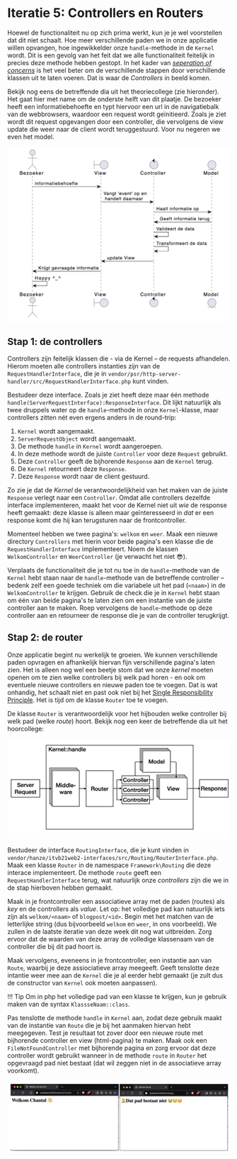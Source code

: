 # Iteratie 5: Controllers en Routers

Hoewel de functionaliteit nu op zich prima werkt, kun je je wel voorstellen dat dit niet schaalt. Hoe meer verschillende paden we in onze applicatie willen opvangen, hoe ingewikkelder onze `handle`-methode in de `Kernel` wordt. Dit is een gevolg van het feit dat we alle functionaliteit feitelijk in precies deze methode hebben gestopt. In het kader van [*seperation of concerns*](https://en.wikipedia.org/wiki/Separation_of_concerns) is het veel beter om de verschillende stappen door verschillende klassen uit te laten voeren. Dat is waar de *Controllers* in beeld komen.

Bekijk nog eens de betreffende dia uit het theoriecollege (zie hieronder). Het gaat hier met name om de onderste helft van dit plaatje. De bezoeker heeft een informatiebehoefte en typt hiervoor een url in de navigatiebalk van de webbrowsers, waardoor een request wordt geïnitieerd. Zoals je ziet wordt dit request opgevangen door een controller, die vervolgens de view update die weer naar de client wordt teruggestuurd. Voor nu negeren we even het model.

![Sequentie-diagram van een MVC – let op dat dit in een webcontext *ietsje* anders werkt dan in een traditionele applicatie](../imgs/mvc-sequence.png)

## Stap 1: de controllers

Controllers zijn feitelijk klassen die - via de Kernel – de requests afhandelen. Hierom moeten alle controllers instanties zijn van de `RequestHandlerInterface`, die je in `vendor/psr/http-server-handler/src/RequestHandlerInterface.php` kunt vinden. 

Bestudeer deze interface. Zoals je ziet heeft deze maar één methode `handle(ServerRequestInterface):ResponseInterface`. Dit lijkt natuurlijk als twee druppels water op de `handle`-methode in onze `Kernel`-klasse, maar controllers zitten nét even ergens anders in de round-trip:

1. `Kernel` wordt aangemaakt.
2. `ServerRequestObject` wordt aangemaakt.
3. De methode `handle` in `Kernel` wordt aangeroepen.
4. In deze methode wordt de juiste `Controller` voor deze `Request` gebruikt.
5. Deze `Controller` geeft de bijhorende `Response` aan de `Kernel` terug.
6. De `Kernel` retourneert deze `Response`.
7. Deze `Response` wordt naar de client gestuurd.

Zo zie je dat de *Kernel* de verantwoordelijkheid van het maken van de juiste `Response` verlegt naar een `Controller`. Omdat alle controllers dezelfde interface implementeren, maakt het voor de Kernel niet uit *wie* de response heeft gemaakt: deze klasse is alleen maar geïnteresseerd in *dat* er een response komt die hij kan terugsturen naar de frontcontroller.

Momenteel hebben we twee pagina's: `welkom` en `weer`. Maak een nieuwe directory `Controllers` met hierin voor beide pagina's een klasse die de `RequestHandlerInterface` implementeert. Noem de klassen `WelkomController` en `WeerController` (je verwacht het niet 😎).

Verplaats de functionaliteit die je tot nu toe in de `handle`-methode van de `Kernel` hebt staan naar de `handle`-methode van de betreffende controller – bedenk zelf een goede techniek om die variabele uit het pad (`<naam>`) in de `WelkomController` te krijgen. Gebruik de check die je in `Kernel` hebt staan om één van beide pagina's te laten zien om een instantie van de juiste controller aan te maken. Roep vervolgens de `handle`-methode op deze controller aan en retourneer de response die je van de controller terugkrijgt.

## Stap 2: de router

Onze applicatie begint nu werkelijk te groeien. We kunnen verschillende paden opvragen en afhankelijk hiervan fijn verschillende pagina's laten zien. Het is alleen nog wel een beetje stom dat we onze *kernel* moeten openen om te zien welke controllers bij welk pad horen - en ook om eventuele nieuwe controllers en nieuwe paden toe te voegen. Dat is wat onhandig, het schaalt niet en past ook niet bij het [Single Responsibility Principle](https://en.wikipedia.org/wiki/Single-responsibility_principle). Het is tijd om de klasse `Router` toe te voegen.

De klasse `Router` is verantwoordelijk voor het hijbouden welke controller bij welk pad (welke *route*) hoort. Bekijk nog een keer de betreffende dia uit het hoorcollege:

![De router bepaalt welke controller bij welke route hoort](../imgs/mvc-router.png)

Bestudeer de interface `RoutingInterface`, die je kunt vinden in `vendor/hanze/itvb21web2-interfaces/src/Routing/RouterInterface.php`. Maak een klasse `Router` in de namespace `Framework\Routing` die deze interace implementeert. De methode `route` geeft een `RequestHandlerInterface` terug, wat natuurlijk onze *controllers* zijn die we in de stap hierboven hebben gemaakt.

Maak in je frontcontroller een associatieve array met de paden (routes) als *key* en de controllers als *value*. Let op: het volledige pad kan natuurlijk iets zijn als `welkom/<naam>` of `blogpost/<id>`. Begin met het matchen van de letterlijke string (dus bijvoorbeeld `welkom` en `weer`, in ons voorbeeld). We zullen in de laatste iteratie van deze week dit nog wat uitbreiden. Zorg ervoor dat de waarden van deze array de volledige klassenaam van de controller die bij dit pad hoort is.

Maak vervolgens, eveneens in je frontcontroller, een instantie aan van `Route`, waarbij je deze assiociatieve array meegeeft. Geeft tenslotte deze intantie weer mee aan de `Kernel` die je al eerder hebt gemaakt (je zult dus de constructor van `Kernel` ook moeten aanpassen).

!!! Tip
    Om in php het volledige pad van een klasse te krijgen, kun je gebruik maken van de syntax `KlassseNaam::class`.

Pas tenslotte de methode `handle` in `Kernel` aan, zodat deze gebruik maakt van de instantie van `Route` die je bij het aanmaken hiervan hebt meegegeven. Test je resultaat tot zover door een nieuwe route met bijhorende controller en view (html-pagina) te maken. Maak ook een `FileNotFoundController` met bijhorende pagina en zorg ervoor dat deze controller wordt gebruikt wanneer in de methode `route` in `Router` het opgevraagd pad niet bestaat (dat wil zeggen niet in de associatieve array voorkomt).

![Pagina zoals het hoort (links) en een standaard 404 (rechts)](../imgs/404.png)

